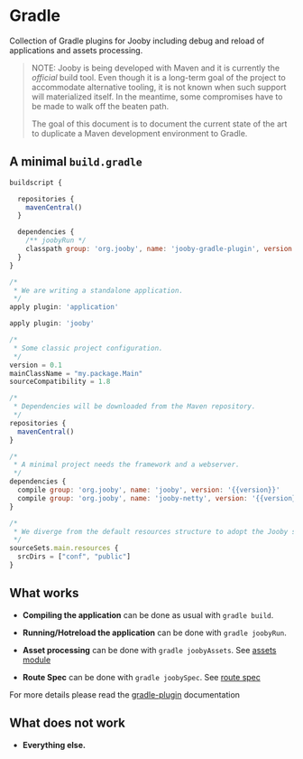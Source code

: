 # Gradle

Collection of Gradle plugins for Jooby including debug and reload of applications and assets processing.

> NOTE: Jooby is being developed with Maven and it is currently the *official* build tool. Even though
it is a long-term goal of the project to accommodate alternative tooling, it is not known when such 
support will materialized itself. In the meantime, some compromises have to be made to walk off the beaten path.
>
> The goal of this document is to document the current state of the art to duplicate a Maven development environment to Gradle.

## A minimal `build.gradle`

```js
buildscript {

  repositories {
    mavenCentral()
  }

  dependencies {
    /** joobyRun */
    classpath group: 'org.jooby', name: 'jooby-gradle-plugin', version: '{{version}}'
  }
}

/*
 * We are writing a standalone application.
 */
apply plugin: 'application'

apply plugin: 'jooby'

/*
 * Some classic project configuration.
 */
version = 0.1
mainClassName = "my.package.Main"
sourceCompatibility = 1.8

/*
 * Dependencies will be downloaded from the Maven repository.
 */
repositories {
  mavenCentral()
}

/*
 * A minimal project needs the framework and a webserver.
 */
dependencies {
  compile group: 'org.jooby', name: 'jooby', version: '{{version}}'
  compile group: 'org.jooby', name: 'jooby-netty', version: '{{version}}'
}

/*
 * We diverge from the default resources structure to adopt the Jooby standard.
 */
sourceSets.main.resources {
  srcDirs = ["conf", "public"]
}
```

## What works

- **Compiling the application** can be done as usual with `gradle build`.

- **Running/Hotreload the application** can be done with `gradle joobyRun`.

- **Asset processing** can be done with `gradle joobyAssets`. See [assets module](https://github.com/jooby-project/jooby/tree/master/jooby-assets)

- **Route Spec** can be done with `gradle joobySpec`. See [route spec](https://github.com/jooby-project/jooby/tree/master/jooby-spec) 

For more details please read the [gradle-plugin](https://github.com/jooby-project/jooby/tree/master/jooby-gradle-plugin) documentation

## What does not work

- **Everything else.**
